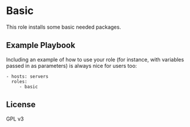 Basic
=========

This role installs some basic needed packages.

Example Playbook
----------------

Including an example of how to use your role (for instance, with variables passed in as parameters) is always nice for users too:

    - hosts: servers
      roles:
         - basic

License
-------

GPL v3

